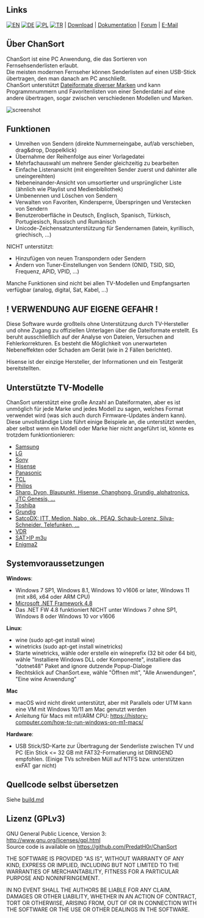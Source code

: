 Links
-----
[![EN](https://chansort.com/img/flag_en_16.png)](https://github.com/PredatH0r/ChanSort/blob/master/readme.md)
[![DE](https://chansort.com/img/flag_de_24.png)](https://github.com/PredatH0r/ChanSort/blob/master/readme_de.md)
[![PL](https://chansort.com/img/flag_pl_16.png)](https://github.com/PredatH0r/ChanSort/blob/master/readme_pl.md)
[![TR](https://chansort.com/img/flag_tr_16.png)](https://github.com/PredatH0r/ChanSort/blob/master/readme_tr-TR.md) |
[Download](https://github.com/PredatH0r/ChanSort/releases) | 
[Dokumentation](https://github.com/PredatH0r/ChanSort/wiki/Home-(de)) |
[Forum](https://github.com/PredatH0r/ChanSort/issues) | 
[E-Mail](mailto:horst@beham.biz)

Über ChanSort
--------------
ChanSort ist eine PC Anwendung, die das Sortieren von Fernsehsenderlisten erlaubt.  
Die meisten modernen Fernseher können Senderlisten auf einen USB-Stick übertragen, den man danach am PC anschließt.  
ChanSort unterstützt [Dateiformate diverser Marken](#unterstützte-tv-modelle) und kann Programmnummern und Favoritenlisten
von einer Senderdatei auf eine andere übertragen, sogar zwischen verschiedenen Modellen und Marken.

![screenshot](http://beham.biz/chansort/ChanSort-de.png)

Funktionen
--------
- Umreihen von Sendern (direkte Nummerneingabe, auf/ab verschieben, drag&drop, Doppelklick)
- Übernahme der Reihenfolge aus einer Vorlagedatei
- Mehrfachauswahl um mehrere Sender gleichzeitig zu bearbeiten
- Einfache Listenansicht (mit eingereihten Sender zuerst und dahinter alle uneingereihten)
- Nebeneinander-Ansicht von umsortierter und ursprünglicher Liste (ähnlich wie Playlist und Medienbibliothek)
- Umbenennen und Löschen von Sendern
- Verwalten von Favoriten, Kindersperre, Überspringen und Verstecken von Sendern
- Benutzeroberfläche in Deutsch, Englisch, Spanisch, Türkisch, Portugiesisch, Russisch und Rumänisch
- Unicode-Zeichensatzunterstützung für Sendernamen (latein, kyrillisch, griechisch, ...)

NICHT unterstützt:
- Hinzufügen von neuen Transpondern oder Sendern
- Ändern von Tuner-Einstellungen von Sendern (ONID, TSID, SID, Frequenz, APID, VPID, ...)

Manche Funktionen sind nicht bei allen TV-Modellen und Empfangsarten verfügbar (analog, digital, Sat, Kabel, ...)

! VERWENDUNG AUF EIGENE GEFAHR !
------------------------
Diese Software wurde großteils ohne Unterstützung durch TV-Hersteller und ohne Zugang zu offiziellen
Unterlagen über die Dateiformate erstellt. Es beruht ausschließlich auf der Analyse von Dateien, Versuchen and Fehlerkorrekturen.
Es besteht die Möglichkeit von unerwarteten Nebeneffekten oder Schaden am Gerät (wie in 2 Fällen berichtet).

Hisense ist der einzige Hersteller, der Informationen und ein Testgerät bereitstellten.

Unterstützte TV-Modelle 
---------------------
ChanSort unterstützt eine große Anzahl an Dateiformaten, aber es ist unmöglich für jede Marke und jedes Modell zu
sagen, welches Format verwendet wird (was sich auch durch Firmware-Updates ändern kann).  
Diese unvollständige Liste führt einige Beispiele an, die unterstützt werden, aber selbst wenn ein Modell oder Marke
hier nicht angeführt ist, könnte es trotzdem funktiontionieren:
- [Samsung](source/fileformats_de.md#samsung)
- [LG](source/fileformats_de.md#lg)
- [Sony](source/fileformats_de.md#sony)
- [Hisense](source/fileformats_de.md#hisense)
- [Panasonic](source/fileformats_de.md#panasonic)
- [TCL](source/fileformats_de.md#tcl)
- [Philips](source/fileformats_de.md#philips)
- [Sharp, Dyon, Blaupunkt, Hisense, Changhong, Grundig, alphatronics, JTC Genesis, ...](source/fileformats_de.md#sharp)
- [Toshiba](source/fileformats_de.md#toshiba)
- [Grundig](source/fileformats_de.md#grundig)
- [SatcoDX: ITT, Medion, Nabo, ok., PEAQ, Schaub-Lorenz, Silva-Schneider, Telefunken, ...](source/fileformats_de.md#satcodx)
- [VDR](source/fileformats_de.md#vdr)
- [SAT>IP m3u](source/fileformats_de.md#m3u)
- [Enigma2](source/fileformats_de.md#enigma2)

Systemvoraussetzungen
-------------------
**Windows**:  
- Windows 7 SP1, Windows 8.1, Windows 10 v1606 or later, Windows 11 (mit x86, x64 oder ARM CPU)
- [Microsoft .NET Framework 4.8](https://dotnet.microsoft.com/download/dotnet-framework)  
- Das .NET FW 4.8 funktioniert NICHT unter Windows 7 ohne SP1, Windows 8 oder Windows 10 vor v1606

**Linux**:  
- wine (sudo apt-get install wine)
- winetricks (sudo apt-get install winetricks)
- Starte winetricks, wähle oder erstelle ein wineprefix (32 bit oder 64 bit), wähle
  "Installiere Windows DLL oder Komponente", installiere das "dotnet48" Paket and ignore dutzende Popup-Dialoge
- Rechtsklick auf ChanSort.exe, wähle "Öffnen mit", "Alle Anwendungen", "Eine wine Anwendung"

**Mac**
- macOS wird nicht direkt unterstützt, aber mit Parallels oder UTM kann eine VM mit Windows 10/11 am Mac genutzt werden
- Anleitung für Macs mit m1/ARM CPU: https://history-computer.com/how-to-run-windows-on-m1-macs/

**Hardware**:  
- USB Stick/SD-Karte zur Übertragung der Senderliste zwischen TV und PC (Ein Stick <= 32 GB mit FAT32-Formatierung
ist DRINGEND empfohlen. (Einige TVs schreiben Müll auf NTFS bzw. unterstützen exFAT gar nicht)

Quellcode selbst übersetzen
-----------------
Siehe [build.md](source/build.md)

Lizenz (GPLv3)
---------------
GNU General Public Licence, Version 3: http://www.gnu.org/licenses/gpl.html  
Source code is available on https://github.com/PredatH0r/ChanSort

THE SOFTWARE IS PROVIDED "AS IS", WITHOUT WARRANTY OF ANY KIND,
EXPRESS OR IMPLIED, INCLUDING BUT NOT LIMITED TO THE WARRANTIES OF
MERCHANTABILITY, FITNESS FOR A PARTICULAR PURPOSE AND NONINFRINGEMENT.

IN NO EVENT SHALL THE AUTHORS BE LIABLE FOR ANY CLAIM, DAMAGES OR
OTHER LIABILITY, WHETHER IN AN ACTION OF CONTRACT, TORT OR OTHERWISE,
ARISING FROM, OUT OF OR IN CONNECTION WITH THE SOFTWARE OR THE USE OR
OTHER DEALINGS IN THE SOFTWARE.
